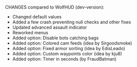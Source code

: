 
CHANGES compared to WolfHUD (dev-version):
- Changed default values
- Added a few crash preventing null checks and other fixes
- Updated advanced assault indicator
- Reworked menus
- Added option: Disable bots catching bags
- Added option: Colored cam feeds (idea by Sirgoodsmoke)
- Added option: Fixed armor sorting (idea by EdisLeado)
- Added option: Custom waypoints color (idea by kju8)
- Added option: Timer in seconds (by FraudBatman)
